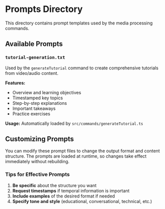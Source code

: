 # Prompts Directory

This directory contains prompt templates used by the media processing commands.

## Available Prompts

### `tutorial-generation.txt`
Used by the `generateTutorial` command to create comprehensive tutorials from video/audio content.

**Features:**
- Overview and learning objectives
- Timestamped key topics
- Step-by-step explanations
- Important takeaways
- Practice exercises

**Usage:** Automatically loaded by `src/commands/generateTutorial.ts`

## Customizing Prompts

You can modify these prompt files to change the output format and content structure. The prompts are loaded at runtime, so changes take effect immediately without rebuilding.

### Tips for Effective Prompts

1. **Be specific** about the structure you want
2. **Request timestamps** if temporal information is important
3. **Include examples** of the desired format if needed
4. **Specify tone and style** (educational, conversational, technical, etc.)
